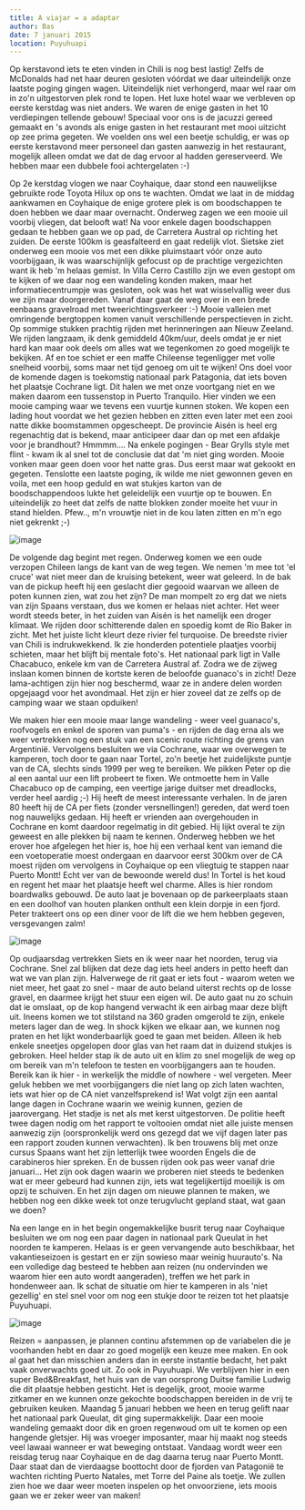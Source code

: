 ```yaml
---
title: A viajar = a adaptar
author: Bas
date: 7 januari 2015
location: Puyuhuapi
---
```

Op kerstavond iets te eten vinden in Chili is nog best lastig! Zelfs de McDonalds had net haar deuren gesloten vóórdat we daar uiteindelijk onze laatste poging gingen wagen. Uiteindelijk niet verhongerd, maar wel raar om in zo'n uitgestorven plek rond te lopen. Het luxe hotel waar we verbleven op eerste kerstdag was niet anders. We waren de enige gasten in het 10 verdiepingen tellende gebouw! Speciaal voor ons is de jacuzzi gereed gemaakt en 's avonds als enige gasten in het restaurant met mooi uitzicht op zee prima gegeten. We voelden ons wel een beetje schuldig, er was op eerste kerstavond meer personeel dan gasten aanwezig in het restaurant, mogelijk alleen omdat we dat de dag ervoor al hadden gereserveerd. We hebben maar een dubbele fooi achtergelaten :-)

Op 2e kerstdag vlogen we naar Coyhaique, daar stond een nauwelijkse gebruikte rode Toyota Hilux op ons te wachten. Omdat we laat in de middag aankwamen en Coyhaique de enige grotere plek is om boodschappen te doen hebben we daar maar overnacht. Onderweg zagen we een mooie uil voorbij vliegen, dat belooft wat! Na voor enkele dagen boodschappen gedaan te hebben gaan we op pad, de Carretera Austral op richting het zuiden. De eerste 100km is geasfalteerd en gaat redelijk vlot. Sietske ziet onderweg een mooie vos met een dikke pluimstaart vóór onze auto voorbijgaan, ik was waarschijnlijk gefocust op de prachtige vergezichten want ik heb 'm helaas gemist. In Villa Cerro Castillo zijn we even gestopt om te kijken of we daar nog een wandeling konden maken, maar het informatiecentrumpje was gesloten, ook was het wat wisselvallig weer dus we zijn maar doorgereden. Vanaf daar gaat de weg over in een brede eenbaans gravelroad met tweerichtingsverkeer :-) Mooie valleien met omringende bergtoppen komen vanuit verschillende perspectieven in zicht. Op sommige stukken prachtig rijden met herinneringen aan Nieuw Zeeland. We rijden langzaam, ik denk gemiddeld 40km/uur, deels omdat je er niet hard kan maar ook deels om alles wat we tegenkomen zo goed mogelijk te bekijken. Af en toe schiet er een maffe Chileense tegenligger met volle snelheid voorbij, soms maar net tijd genoeg om uit te wijken! Ons doel voor de komende dagen is toekomstig nationaal park Patagonia, dat iets boven het plaatsje Cochrane ligt. Dit halen we met onze voortgang niet en we maken daarom een tussenstop in Puerto Tranquilo. Hier vinden we een mooie camping waar we tevens een vuurtje kunnen stoken. We kopen een lading hout voordat we het gezien hebben en zitten even later met een zooi natte dikke boomstammen opgescheept. De provincie Aisén is heel erg regenachtig dat is bekend, maar anticipeer daar dan op met een afdakje voor je brandhout? Hmmmm.... Na enkele pogingen - Bear Grylls style met flint - kwam ik al snel tot de conclusie dat dat 'm niet ging worden. Mooie vonken maar geen doen voor het natte gras. Dus eerst maar wat gekookt en gegeten. Tenslotte een laatste poging, ik wilde me niet gewonnen geven en voila, met een hoop geduld en wat stukjes karton van de boodschappendoos lukte het geleidelijk een vuurtje op te bouwen. En uiteindelijk zo heet dat zelfs de natte blokken zonder moeite het vuur in stand hielden. Pfew.., m'n vrouwtje niet in de kou laten zitten en m'n ego niet gekrenkt ;-)

![image](https://cloud.githubusercontent.com/assets/8626944/5652629/e6767c0a-9690-11e4-8ac8-e6fa7a6abdc9.jpg)

De volgende dag begint met regen. Onderweg komen we een oude verzopen Chileen langs de kant van de weg tegen. We nemen 'm mee tot 'el cruce' wat niet meer dan de kruising betekent, weer wat geleerd. In de bak van de pickup heeft hij een geslacht dier gegooid waarvan we alleen de poten kunnen zien, wat zou het zijn? De man mompelt zo erg dat we niets van zijn Spaans verstaan, dus we komen er helaas niet achter.  Het weer wordt steeds beter, in het zuiden van Aisén is het namelijk een droger klimaat. We rijden door schitterende dalen en spoedig komt de Rio Baker in zicht. Met het juiste licht kleurt deze rivier fel turquoise. De breedste rivier van Chili is indrukwekkend. Ik zie honderden potentiele plaatjes voorbij schieten, maar het blijft bij mentale foto's. Het nationaal park ligt in Valle Chacabuco, enkele km van de Carretera Austral af. Zodra we de zijweg inslaan komen binnen de kortste keren de beloofde guanaco's in zicht! Deze lama-achtigen zijn hier nog beschermd, waar ze in andere delen worden opgejaagd voor het avondmaal. Het zijn er hier zoveel dat ze zelfs op de camping waar we staan opduiken!

We maken hier een mooie maar lange wandeling - weer veel guanaco's, roofvogels en enkel de sporen van puma's - en rijden de dag erna als we weer vertrekken nog een stuk van een scenic route richting de grens van Argentinië. Vervolgens besluiten we via Cochrane, waar we overwegen te kamperen, toch door te gaan naar Tortel, zo'n beetje het zuidelijkste puntje van de CA, slechts sinds 1999 per weg te bereiken. We pikken Peter op die al een aantal uur een lift probeert te fixen. We ontmoette hem in Valle Chacabuco op de camping, een veertige jarige duitser met dreadlocks, verder heel aardig ;-) Hij heeft de meest interessante verhalen. In de jaren 80 heeft hij de CA per fiets (zonder versnellingen!) gereden, dat werd toen nog nauwelijks gedaan. Hij heeft er vrienden aan overgehouden in Cochrane en komt daardoor regelmatig in dit gebied. Hij lijkt overal te zijn geweest en alle plekken bij naam te kennen. Onderweg hebben we het erover hoe afgelegen het hier is, hoe hij een verhaal kent van iemand die een voetoperatie moest ondergaan en daarvoor eerst 300km over de CA moest rijden om vervolgens in Coyhaique op een vliegtuig te stappen naar Puerto Montt! Echt ver van de bewoonde wereld dus! In Tortel is het koud en regent het maar het plaatsje heeft wel charme. Alles is hier rondom boardwalks gebouwd. De auto laat je bovenaan op de parkeerplaats staan en een doolhof van houten planken onthult een klein dorpje in een fjord. Peter trakteert ons op een diner voor de lift die we hem hebben gegeven, versgevangen zalm!

![image](https://cloud.githubusercontent.com/assets/8626944/5652642/0e867f74-9691-11e4-901c-770aa9d7b3fe.jpg)

Op oudjaarsdag vertrekken Siets en ik weer naar het noorden, terug via Cochrane. Snel zal blijken dat deze dag iets heel anders in petto heeft dan wat we van plan zijn. Halverwege de rit gaat er iets fout - waarom weten we niet meer, het gaat zo snel - maar de auto beland uiterst rechts op de losse gravel, en daarmee krijgt het stuur een eigen wil. De auto gaat nu zo schuin dat ie omslaat, op de kop hangend verwacht ik een airbag maar deze blijft uit. Ineens komen we tot stilstand na 360 graden omgerold te zijn, enkele meters lager dan de weg.  In shock kijken we elkaar aan, we kunnen nog praten en het lijkt wonderbaarlijk goed te gaan met beiden. Alleen ik heb enkele sneetjes opgelopen door glas van het raam dat in duizend stukjes is gebroken. Heel helder stap ik de auto uit en klim zo snel mogelijk de weg op om bereik van m'n telefoon te testen en voorbijgangers aan te houden. Bereik kan ik hier - in werkelijk the middle of nowhere - wel vergeten. Meer geluk hebben we met voorbijgangers die niet lang op zich laten wachten, iets wat hier op de CA niet vanzelfsprekend is! Wat volgt     zijn een aantal lange dagen in Cochrane waarin we weinig kunnen, gezien de jaarovergang. Het stadje is net als met kerst uitgestorven. De politie heeft twee dagen nodig om het rapport te voltooien omdat niet alle juiste mensen aanwezig zijn (oorspronkelijk werd ons gezegd dat we vijf dagen later pas een rapport zouden kunnen verwachten). Ik ben trouwens blij met onze cursus Spaans want het zijn letterlijk twee woorden Engels die de carabineros hier spreken. En de bussen rijden ook pas weer vanaf drie januari... Het zijn ook dagen waarin we proberen niet steeds te bedenken wat er meer gebeurd had kunnen zijn, iets wat tegelijkertijd moeilijk is om opzij te schuiven. En het zijn dagen om nieuwe plannen te maken, we hebben nog een dikke week tot onze terugvlucht gepland staat, wat gaan we doen?

Na een lange en in het begin ongemakkelijke busrit terug naar Coyhaique besluiten we om nog een paar dagen in nationaal park Queulat in het noorden te kamperen. Helaas is er geen vervangende auto beschikbaar, het vakantieseizoen is gestart en er zijn sowieso maar weinig huurauto's. Na een volledige dag besteed te hebben aan reizen (nu ondervinden we waarom hier een auto wordt aangeraden), treffen we het park in hondenweer aan. Ik schat de situatie om hier te kamperen in als 'niet gezellig' en stel snel voor om nog een stukje door te reizen tot het plaatsje Puyuhuapi. 

![image](https://cloud.githubusercontent.com/assets/8626944/5652662/46ebf9d4-9691-11e4-93b8-bd8184e787a8.jpg)

Reizen = aanpassen, je plannen continu afstemmen op de variabelen die je voorhanden hebt en daar zo goed mogelijk een keuze mee maken. En ook al gaat het dan misschien anders dan in eerste instantie bedacht, het pakt vaak onverwachts goed uit. Zo ook in Puyuhuapi. We verblijven hier in een super Bed&Breakfast, het huis van de van oorsprong Duitse familie Ludwig die dit plaatsje hebben gesticht. Het is degelijk, groot, mooie warme zitkamer en we kunnen onze gekochte boodschappen bereiden in de vrij te gebruiken keuken. Maandag 5 januari hebben we heen en terug gelift naar het nationaal park Queulat, dit ging supermakkelijk. Daar een mooie wandeling gemaakt door dik en groen regenwoud om uit te komen op een hangende gletsjer. Hij was vroeger imposanter, maar hij maakt nog steeds veel lawaai wanneer er wat beweging ontstaat. Vandaag wordt weer een reisdag terug naar Coyhaique en de dag daarna terug naar Puerto Montt. Daar staat dan de vierdaagse boottocht door de fjorden van Patagonië te wachten richting Puerto Natales, met Torre del Paine als toetje. We zullen zien hoe we daar weer moeten inspelen op het onvoorziene, iets moois gaan we er zeker weer van maken!
